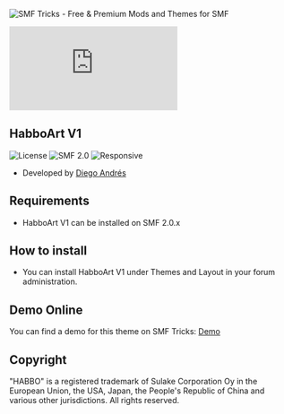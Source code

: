 ![SMF Tricks - Free & Premium Mods and Themes for SMF](https://smftricks.com/logos/logo.png)

![Theme Preview](https://custom.simplemachines.org/index.php?action=download;theme=2669;attach=214695;image)
 
## HabboArt V1
![License](https://img.shields.io/badge/License-MIT-a05a3f?style=flat-square) ![SMF 2.0](https://img.shields.io/badge/SMF-2.0-996ee1?style=flat-square) ![Responsive](https://img.shields.io/badge/Responsive-No-6e97e1?style=flat-square)

* Developed by [Diego Andrés](https://github.com/DiegoAndresCortes)

## Requirements
* HabboArt V1 can be installed on SMF 2.0.x

## How to install
* You can install HabboArt V1 under Themes and Layout in your forum administration.

## Demo Online
You can find a demo for this theme on SMF Tricks: [Demo](https://demo.smftricks.com/index.php?theme=13)

## Copyright
"HABBO" is a registered trademark of Sulake Corporation Oy in the European Union, the USA, Japan, the People's Republic of China and various other jurisdictions. All rights reserved.